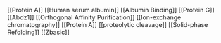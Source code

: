 [[Protein A]]
[[Human serum albumin]]
[[Albumin Binding]]
[[Protein G]]
[[Abdz1]]
[[Orthogonal Affinity Purification]]
[[Ion-exchange chromatography]]
[[Protein A]]
[[proteolytic cleavage]]
[[Solid-phase Refolding]]
[[Zbasic]]
